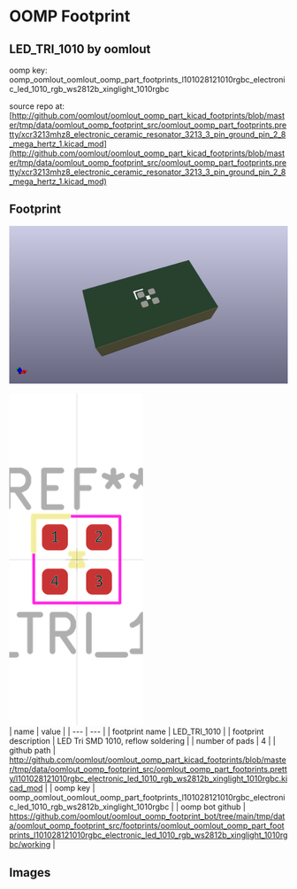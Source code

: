 # OOMP Footprint  
## LED_TRI_1010  by oomlout  
  
oomp key: oomp_oomlout_oomlout_oomp_part_footprints_l101028121010rgbc_electronic_led_1010_rgb_ws2812b_xinglight_1010rgbc  
  
source repo at: [http://github.com/oomlout/oomlout_oomp_part_kicad_footprints/blob/master/tmp/data/oomlout_oomp_footprint_src/oomlout_oomp_part_footprints.pretty/xcr3213mhz8_electronic_ceramic_resonator_3213_3_pin_ground_pin_2_8_mega_hertz_1.kicad_mod](http://github.com/oomlout/oomlout_oomp_part_kicad_footprints/blob/master/tmp/data/oomlout_oomp_footprint_src/oomlout_oomp_part_footprints.pretty/xcr3213mhz8_electronic_ceramic_resonator_3213_3_pin_ground_pin_2_8_mega_hertz_1.kicad_mod)  
## Footprint  
  
[![working_kicad_pcb_3d.png](working_kicad_pcb_3d_600.png)](working_kicad_pcb_3d.png)  
  
[![working.png](working_600.png)](working.png)  
| name | value | 
| --- | --- | 
| footprint name | LED_TRI_1010 | 
| footprint description | LED Tri SMD 1010, reflow soldering | 
| number of pads | 4 | 
| github path | http://github.com/oomlout/oomlout_oomp_part_kicad_footprints/blob/master/tmp/data/oomlout_oomp_footprint_src/oomlout_oomp_part_footprints.pretty/l101028121010rgbc_electronic_led_1010_rgb_ws2812b_xinglight_1010rgbc.kicad_mod | 
| oomp key | oomp_oomlout_oomlout_oomp_part_footprints_l101028121010rgbc_electronic_led_1010_rgb_ws2812b_xinglight_1010rgbc | 
| oomp bot github | https://github.com/oomlout/oomlout_oomp_footprint_bot/tree/main/tmp/data/oomlout_oomp_footprint_src/footprints/oomlout_oomlout_oomp_part_footprints_l101028121010rgbc_electronic_led_1010_rgb_ws2812b_xinglight_1010rgbc/working | 
## Images  
